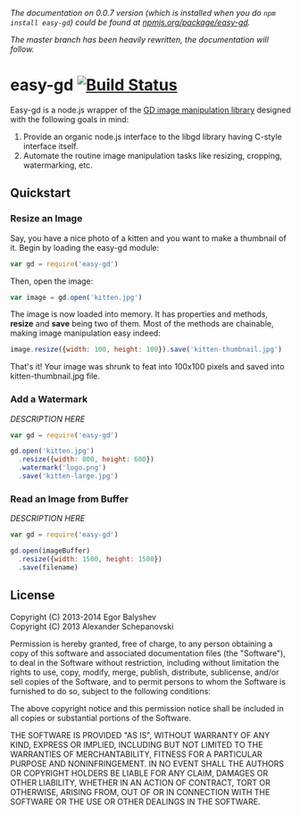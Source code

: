 _The documentation on 0.0.7 version (which is installed when you do ``npm install easy-gd``) could be found at [npmjs.org/package/easy-gd](https://npmjs.org/package/easy-gd)._

_The master branch has been heavily rewritten, the documentation will follow._

# easy-gd [![Build Status](https://travis-ci.org/furagu/easy-gd.png?branch=master)](https://travis-ci.org/furagu/easy-gd)

Easy-gd is a node.js wrapper of the [GD image manipulation library](http://libgd.bitbucket.org) designed with the following goals in mind:

1. Provide an organic node.js interface to the libgd library having C-style interface itself.
2. Automate the routine image manipulation tasks like resizing, cropping, watermarking, etc.

## Quickstart

### Resize an Image

Say, you have a nice photo of a kitten and you want to make a thumbnail of it. Begin by loading the easy-gd module:

```js
var gd = require('easy-gd')
```

Then, open the image:

```js
var image = gd.open('kitten.jpg')
```

The image is now loaded into memory. It has properties and methods, __resize__ and __save__ being two of them. Most of the methods are chainable, making image manipulation easy indeed:

```js
image.resize({width: 100, height: 100}).save('kitten-thumbnail.jpg')
```

That's it! Your image was shrunk to feat into 100x100 pixels and saved into kitten-thumbnail.jpg file.

### Add a Watermark

_DESCRIPTION HERE_

```js
var gd = require('easy-gd')

gd.open('kitten.jpg')
  .resize({width: 800, height: 600})
  .watermark('logo.png')
  .save('kitten-large.jpg')
```

### Read an Image from Buffer

_DESCRIPTION HERE_

```js
var gd = require('easy-gd')

gd.open(imageBuffer)
  .resize({width: 1500, height: 1500})
  .save(filename)
```

## License

Copyright (C) 2013-2014 Egor Balyshev<br>
Copyright (C) 2013 Alexander Schepanovski

Permission is hereby granted, free of charge, to any person obtaining a copy of this software and associated documentation files (the "Software"), to deal in the Software without restriction, including without limitation the rights to use, copy, modify, merge, publish, distribute, sublicense, and/or sell copies of the Software, and to permit persons to whom the Software is furnished to do so, subject to the following conditions:

The above copyright notice and this permission notice shall be included in all copies or substantial portions of the Software.

THE SOFTWARE IS PROVIDED "AS IS", WITHOUT WARRANTY OF ANY KIND, EXPRESS OR IMPLIED, INCLUDING BUT NOT LIMITED TO THE WARRANTIES OF MERCHANTABILITY, FITNESS FOR A PARTICULAR PURPOSE AND NONINFRINGEMENT. IN NO EVENT SHALL THE AUTHORS OR COPYRIGHT HOLDERS BE LIABLE FOR ANY CLAIM, DAMAGES OR OTHER LIABILITY, WHETHER IN AN ACTION OF CONTRACT, TORT OR OTHERWISE, ARISING FROM, OUT OF OR IN CONNECTION WITH THE SOFTWARE OR THE USE OR OTHER DEALINGS IN THE SOFTWARE.

